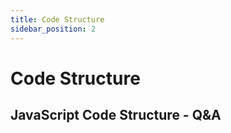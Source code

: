 ```yaml
---
title: Code Structure
sidebar_position: 2
---
```


# Code Structure

## JavaScript Code Structure - Q&A
